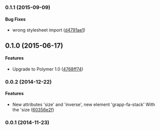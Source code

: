 <a name="0.1.1"></a>
### 0.1.1 (2015-09-09)


#### Bug Fixes

* wrong stylesheet import ([d4791ae1](http://github.com/grappendorf/grapp-fa-icon/commit/d4791ae1e51da59a6980ffc32b405c47bed37819))


<a name="0.1.0"></a>
## 0.1.0 (2015-06-17)


#### Features

* Upgrade to Polymer 1.0 ([4768ff74](http://github.com/grappendorf/grapp-fa-icon/commit/4768ff749c8d6ae8510eaa99dc34aef8e2c74c8b))


<a name="0.0.2"></a>
### 0.0.2 (2014-12-22)


#### Features

* New attributes 'size' and 'inverse', new element 'grapp-fa-stack' With the 'size ([60356e2f](http://github.com/grappendorf/grapp-fa-icon/commit/60356e2ff5e38ca0730969ddd06ed965325e13ec))


<a name="0.0.1"></a>
### 0.0.1 (2014-11-23)


